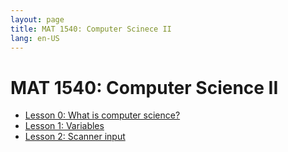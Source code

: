 ```yaml
---
layout: page
title: MAT 1540: Computer Scinece II
lang: en-US
---
```


# MAT 1540: Computer Science II

* [Lesson 0: What is computer science?](lesson0.html)
* [Lesson 1: Variables](lesson1.html)
* [Lesson 2: Scanner input](lesson2.html)
